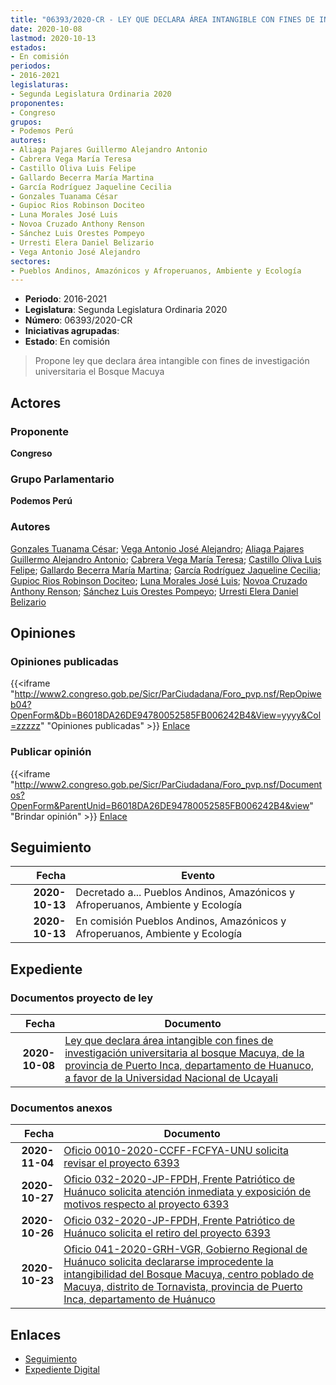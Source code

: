 ```yaml
---
title: "06393/2020-CR - LEY QUE DECLARA ÁREA INTANGIBLE CON FINES DE INVESTIGACIÓN UNIVERSITARIA AL BOSQUE MACUYA, DE LA PROVINCIA DE PUERTO INCA, DEPARTAMENTO DE HUÁNUCO, A FAVOR DE LA UNIVERSIDAD NACIONAL DE UCAYALI"
date: 2020-10-08
lastmod: 2020-10-13
estados:
- En comisión
periodos:
- 2016-2021
legislaturas:
- Segunda Legislatura Ordinaria 2020
proponentes:
- Congreso
grupos:
- Podemos Perú
autores:
- Aliaga Pajares Guillermo Alejandro Antonio
- Cabrera Vega María Teresa
- Castillo Oliva Luis Felipe
- Gallardo Becerra María Martina
- García Rodríguez Jaqueline Cecilia
- Gonzales Tuanama César
- Gupioc Rios Robinson Dociteo
- Luna Morales José Luis
- Novoa Cruzado Anthony Renson
- Sánchez Luis Orestes Pompeyo
- Urresti Elera Daniel Belizario
- Vega Antonio José Alejandro
sectores:
- Pueblos Andinos, Amazónicos y Afroperuanos, Ambiente y Ecología
---
```

- **Periodo**: 2016-2021
- **Legislatura**: Segunda Legislatura Ordinaria 2020
- **Número**: 06393/2020-CR
- **Iniciativas agrupadas**: 
- **Estado**: En comisión

> Propone ley que declara área intangible con fines de investigación universitaria el Bosque Macuya


## Actores

### Proponente

**Congreso**

### Grupo Parlamentario

**Podemos Perú**

### Autores

[Gonzales Tuanama César](mailto:mailto:cgonzales@congreso.gob.pe); [Vega Antonio José Alejandro](mailto:mailto:jvegaa@congreso.gob.pe); [Aliaga Pajares Guillermo Alejandro Antonio](mailto:mailto:galiaga@congreso.gob.pe); [Cabrera Vega María Teresa](mailto:mailto:mcabrera@congreso.gob.pe); [Castillo Oliva Luis Felipe](mailto:mailto:lcastilloo@congreso.gob.pe); [Gallardo Becerra María Martina](mailto:mailto:mgallardo@congreso.gob.pe); [García Rodríguez Jaqueline Cecilia](mailto:mailto:jgarciar@congreso.gob.pe); [Gupioc Rios Robinson Dociteo](mailto:mailto:rgupioc@congreso.gob.pe); [Luna Morales José Luis](mailto:mailto:jlunam@congreso.gob.pe); [Novoa Cruzado Anthony Renson](mailto:mailto:anovoa@congreso.gob.pe); [Sánchez Luis Orestes Pompeyo](mailto:mailto:osanchez@congreso.gob.pe); [Urresti Elera Daniel Belizario](mailto:mailto:durresti@congreso.gob.pe)

## Opiniones

### Opiniones publicadas

{{<iframe "http://www2.congreso.gob.pe/Sicr/ParCiudadana/Foro_pvp.nsf/RepOpiweb04?OpenForm&Db=B6018DA26DE94780052585FB006242B4&View=yyyy&Col=zzzzz" "Opiniones publicadas" >}}
[Enlace](http://www2.congreso.gob.pe/Sicr/ParCiudadana/Foro_pvp.nsf/RepOpiweb04?OpenForm&Db=B6018DA26DE94780052585FB006242B4&View=yyyy&Col=zzzzz)

### Publicar opinión

{{<iframe "http://www2.congreso.gob.pe/Sicr/ParCiudadana/Foro_pvp.nsf/Documentos?OpenForm&ParentUnid=B6018DA26DE94780052585FB006242B4&view" "Brindar opinión" >}}
[Enlace](http://www2.congreso.gob.pe/Sicr/ParCiudadana/Foro_pvp.nsf/Documentos?OpenForm&ParentUnid=B6018DA26DE94780052585FB006242B4&view)


## Seguimiento

| Fecha | Evento |
|------:|--------|
| **2020-10-13** | Decretado a... Pueblos Andinos, Amazónicos y Afroperuanos, Ambiente y Ecología |
| **2020-10-13** | En comisión Pueblos Andinos, Amazónicos y Afroperuanos, Ambiente y Ecología |

## Expediente

### Documentos proyecto de ley

| Fecha | Documento |
|------:|-----------|
| **2020-10-08** | [Ley que declara área intangible con fines de investigación universitaria al bosque Macuya, de la provincia de Puerto Inca, departamento de Huanuco, a favor de la Universidad Nacional de Ucayali](http://www.leyes.congreso.gob.pe/Documentos/2016_2021/Proyectos_de_Ley_y_de_Resoluciones_Legislativas/PL06393-20201008.pdf) |

### Documentos anexos

| Fecha | Documento |
|------:|-----------|
| **2020-11-04** | [Oficio 0010-2020-CCFF-FCFYA-UNU solicita revisar el proyecto 6393](http://www.leyes.congreso.gob.pe/Documentos/2016_2021/Oficios/Otras_Instituciones/OFICIO-0010-2020-CCFF-FCFYA-UNU.pdf) |
| **2020-10-27** | [Oficio 032-2020-JP-FPDH, Frente Patriótico de Huánuco solicita atención inmediata y exposición de motivos respecto al proyecto 6393](http://www.leyes.congreso.gob.pe/Documentos/2016_2021/Oficios/Otras_Instituciones/OFICIO-032-2020-JP-FPDH..pdf) |
| **2020-10-26** | [Oficio 032-2020-JP-FPDH, Frente Patriótico de Huánuco solicita el retiro del proyecto 6393](http://www.leyes.congreso.gob.pe/Documentos/2016_2021/Oficios/Otras_Instituciones/OFICIO-032-2020-JP-FPDH.pdf) |
| **2020-10-23** | [Oficio 041-2020-GRH-VGR, Gobierno Regional de Huánuco solicita declararse improcedente la intangibilidad del Bosque Macuya, centro poblado de Macuya, distrito de Tornavista, provincia de Puerto Inca, departamento de Huánuco](http://www.leyes.congreso.gob.pe/Documentos/2016_2021/Oficios/Otras_Instituciones/OFICIO-041-2020-GRH-VGR.pdf) |

## Enlaces

- [Seguimiento](http://www2.congreso.gob.pe/Sicr/TraDocEstProc/CLProLey2016.nsf/f7fff46988ca05b1052578e100829cc7/ab976c473d98e040052585fb00718465?OpenDocument)
- [Expediente Digital](http://www2.congreso.gob.pe/Sicr/TraDocEstProc/Expvirt_2011.nsf/visbusqptramdoc1621/06393?opendocument)


